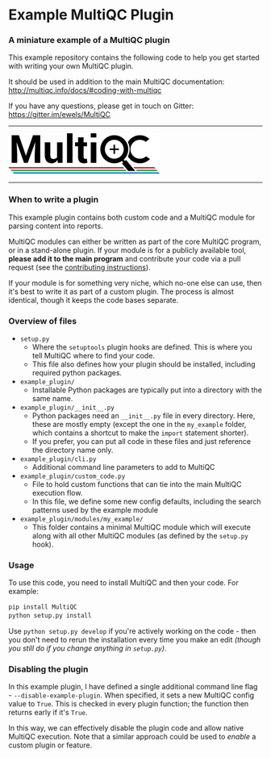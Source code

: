 # Example MultiQC Plugin

### A miniature example of a MultiQC plugin

This example repository contains the following code to help you get
started with writing your own MultiQC plugin.

It should be used in addition to the main MultiQC documentation:
http://multiqc.info/docs/#coding-with-multiqc

If you have any questions, please get in touch on Gitter:
https://gitter.im/ewels/MultiQC

---

![MultiQC](MultiQC_logo.png)

---

### When to write a plugin

This example plugin contains both custom code and a MultiQC module for parsing content into reports.

MultiQC modules can either be written as part of the core MultiQC program, or in a stand-alone plugin. If your module is for a publicly available tool, **please add it to the main program** and contribute your code via a pull request (see the [contributing instructions](https://github.com/ewels/MultiQC/blob/master/.github/CONTRIBUTING.md)).

If your module is for something very niche, which no-one else can use, then it's best to write it as part of a custom plugin. The process is almost identical, though it keeps the code bases separate.

### Overview of files

* `setup.py`
    * Where the `setuptools` plugin hooks are defined. This is where you tell MultiQC where to find your code.
    * This file also defines how your plugin should be installed, including required python packages.
* `example_plugin/`
    * Installable Python packages are typically put into a directory with the same name.
* `example_plugin/__init__.py`
    * Python packages need an `__init__.py` file in every directory. Here, these are mostly empty (except the one in the `my_example` folder, which contains a shortcut to make the `import` statement shorter).
    * If you prefer, you can put all code in these files and just reference the directory name only.
* `example_plugin/cli.py`
    * Additional command line parameters to add to MultiQC
* `example_plugin/custom_code.py`
    * File to hold custom functions that can tie into the main MultiQC execution flow.
    * In this file, we define some new config defaults, including the search patterns used by the example module
* `example_plugin/modules/my_example/`
    * This folder contains a minimal MultiQC module which will execute along with all other MultiQC modules (as defined by the `setup.py` hook).

### Usage

To use this code, you need to install MultiQC and then your code. For example:

```bash
pip install MultiQC
python setup.py install
```

Use `python setup.py develop` if you're actively working on the code - then you don't need to rerun the installation every time you make an edit _(though you still do if you change anything in `setup.py`)_.

### Disabling the plugin

In this example plugin, I have defined a single additional command line flag - `--disable-example-plugin`. When specified, it sets a new MultiQC config value to `True`. This is checked in every plugin function; the function then returns early if it's `True`.

In this way, we can effectively disable the plugin code and allow native MultiQC execution. Note that a similar approach could be used to _enable_ a custom plugin or feature.

